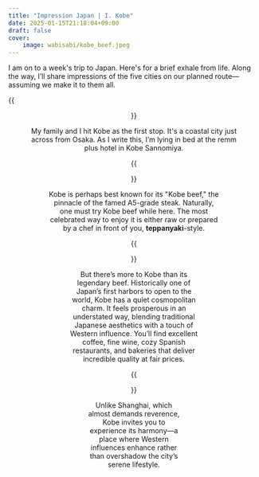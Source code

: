 ```yaml
---
title: "Impression Japan | I. Kobe"
date: 2025-01-15T21:18:04+09:00
draft: false
cover:
    image: wabisabi/kobe_beef.jpeg
---
```


I am on to a week's trip to Japan. Here's for a brief exhale from life. Along the way, I’ll share impressions of the five cities on our planned route—assuming we make it to them all.

{{<figure align="center" src="/wabisabi/kobe_map.jpeg" caption="Kobe belongs to the metropolitan zone of Osaka." width="100%">}}

My family and I hit Kobe as the first stop. It's a coastal city just across from Osaka. As I write this, I’m lying in bed at the remm plus hotel in Kobe Sannomiya.

{{<figure align="center" src="/wabisabi/kobe_sunrise.jpeg" caption="The sunrise view from the hotel of the sea is awesome. Yet I slept all the way til noon... courtsey to my dad for taking the pic." width="100%">}}

Kobe is perhaps best known for its "Kobe beef," the pinnacle of the famed A5-grade steak. Naturally, one must try Kobe beef while here. The most celebrated way to enjoy it is either raw or prepared by a chef in front of you, **teppanyaki**-style.

{{<figure align="center" src="/wabisabi/kobe_beef.jpeg" caption="**The finest ingredients require only the simplest preparation.** This philosophy extends beyond food." width="100%">}}

 But there’s more to Kobe than its legendary beef. Historically one of Japan’s first harbors to open to the world, Kobe has a quiet cosmopolitan charm. It feels prosperous in an understated way, blending traditional Japanese aesthetics with a touch of Western influence. You’ll find excellent coffee, fine wine, cozy Spanish restaurants, and bakeries that deliver incredible quality at fair prices.

{{<figure align="center" src="/wabisabi/kobe_stats.jpeg" caption="A Burrito restaurant there invites diners to sticker their hometown. Although the food itself introduces bias, but you can see a rough estimation of the distribution of the tourists." width="100%">}}

Unlike Shanghai, which almost demands reverence, Kobe invites you to experience its harmony—a place where Western influences enhance rather than overshadow the city’s serene lifestyle.
